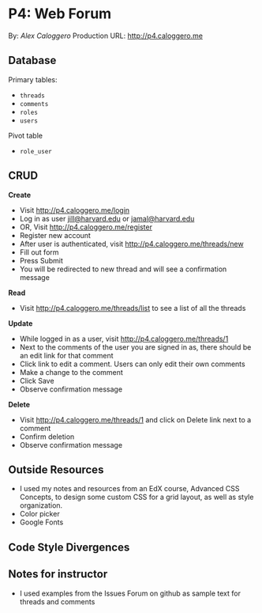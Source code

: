 # P4: Web Forum
By: *Alex Caloggero*
Production URL: <http://p4.caloggero.me>

## Database

Primary tables:
 * `threads`
 * `comments`
 * `roles`
 * `users`
 
Pivot table
 * `role_user`
 
## CRUD

__Create__
 * Visit <http://p4.caloggero.me/login>
 * Log in as user jill@harvard.edu or jamal@harvard.edu
 * OR, Visit <http://p4.caloggero.me/register>
 * Register new account
 * After user is authenticated, visit <http://p4.caloggero.me/threads/new>
 * Fill out form
 * Press Submit
 * You will be redirected to new thread and will see a confirmation message
 
__Read__
 * Visit <http://p4.caloggero.me/threads/list> to see a list of all the threads

__Update__
 * While logged in as a user, visit <http://p4.caloggero.me/threads/1>
 * Next to the comments of the user you are signed in as, there should be an edit link for that comment
 * Click link to edit a comment. Users can only edit their own comments
 * Make a change to the comment
 * Click Save
 * Observe confirmation message
 
__Delete__
 * Visit <http://p4.caloggero.me/threads/1> and click on Delete link next to a comment
 * Confirm deletion
 * Observe confirmation message
 
## Outside Resources
 * I used my notes and resources from an EdX course, Advanced CSS Concepts, to design some custom CSS for a grid layout, as well as style organization.
 * Color picker
 * Google Fonts
 
## Code Style Divergences


## Notes for instructor
 * I used examples from the Issues Forum on github as sample text for threads and comments  
  